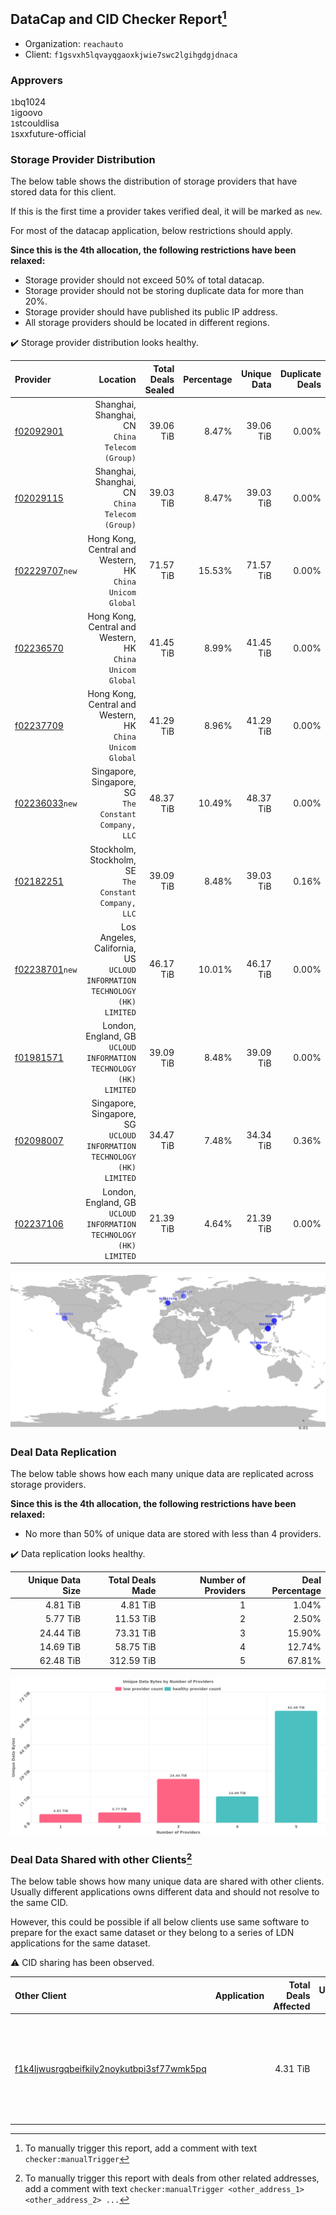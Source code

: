 ## DataCap and CID Checker Report[^1]
 - Organization: `reachauto`
 - Client: `f1gsvxh5lqvayqgaoxkjwie7swc2lgihgdgjdnaca`
### Approvers
`1`bq1024<br/>`1`igoovo<br/>`1`stcouldlisa<br/>`1`sxxfuture-official


### Storage Provider Distribution
The below table shows the distribution of storage providers that have stored data for this client.

If this is the first time a provider takes verified deal, it will be marked as `new`.

For most of the datacap application, below restrictions should apply.

**Since this is the 4th allocation, the following restrictions have been relaxed:**
 - Storage provider should not exceed 50% of total datacap.
 - Storage provider should not be storing duplicate data for more than 20%.
 - Storage provider should have published its public IP address.
 - All storage providers should be located in different regions.

✔️ Storage provider distribution looks healthy.

| Provider                                                    |                                                                     Location | Total Deals Sealed | Percentage | Unique Data | Duplicate Deals |
| :---------------------------------------------------------- | ---------------------------------------------------------------------------: | -----------------: | ---------: | ----------: | --------------: |
| [f02092901](https://filfox.info/en/address/f02092901)       |                           Shanghai, Shanghai, CN<br/>`China Telecom (Group)` |          39.06 TiB |      8.47% |   39.06 TiB |           0.00% |
| [f02029115](https://filfox.info/en/address/f02029115)       |                           Shanghai, Shanghai, CN<br/>`China Telecom (Group)` |          39.03 TiB |      8.47% |   39.03 TiB |           0.00% |
| [f02229707](https://filfox.info/en/address/f02229707)`new`  |                 Hong Kong, Central and Western, HK<br/>`China Unicom Global` |          71.57 TiB |     15.53% |   71.57 TiB |           0.00% |
| [f02236570](https://filfox.info/en/address/f02236570)       |                 Hong Kong, Central and Western, HK<br/>`China Unicom Global` |          41.45 TiB |      8.99% |   41.45 TiB |           0.00% |
| [f02237709](https://filfox.info/en/address/f02237709)       |                 Hong Kong, Central and Western, HK<br/>`China Unicom Global` |          41.29 TiB |      8.96% |   41.29 TiB |           0.00% |
| [f02236033](https://filfox.info/en/address/f02236033)`new`  |                     Singapore, Singapore, SG<br/>`The Constant Company, LLC` |          48.37 TiB |     10.49% |   48.37 TiB |           0.00% |
| [f02182251](https://filfox.info/en/address/f02182251)       |                     Stockholm, Stockholm, SE<br/>`The Constant Company, LLC` |          39.09 TiB |      8.48% |   39.03 TiB |           0.16% |
| [f02238701](https://filfox.info/en/address/f02238701)`new`  | Los Angeles, California, US<br/>`UCLOUD INFORMATION TECHNOLOGY (HK) LIMITED` |          46.17 TiB |     10.01% |   46.17 TiB |           0.00% |
| [f01981571](https://filfox.info/en/address/f01981571)       |         London, England, GB<br/>`UCLOUD INFORMATION TECHNOLOGY (HK) LIMITED` |          39.09 TiB |      8.48% |   39.09 TiB |           0.00% |
| [f02098007](https://filfox.info/en/address/f02098007)       |    Singapore, Singapore, SG<br/>`UCLOUD INFORMATION TECHNOLOGY (HK) LIMITED` |          34.47 TiB |      7.48% |   34.34 TiB |           0.36% |
| [f02237106](https://filfox.info/en/address/f02237106)       |         London, England, GB<br/>`UCLOUD INFORMATION TECHNOLOGY (HK) LIMITED` |          21.39 TiB |      4.64% |   21.39 TiB |           0.00% |

<img src="https://raw.githubusercontent.com/data-preservation-programs/filplus-checker-assets/main/filecoin-project/filecoin-plus-large-datasets/issues/1890/1698637578699.png"/>

### Deal Data Replication
The below table shows how each many unique data are replicated across storage providers.


**Since this is the 4th allocation, the following restrictions have been relaxed:**
- No more than 50% of unique data are stored with less than 4 providers.

✔️ Data replication looks healthy.

| Unique Data Size | Total Deals Made | Number of Providers | Deal Percentage |
| ---------------: | ---------------: | ------------------: | --------------: |
|         4.81 TiB |         4.81 TiB |                   1 |           1.04% |
|         5.77 TiB |        11.53 TiB |                   2 |           2.50% |
|        24.44 TiB |        73.31 TiB |                   3 |          15.90% |
|        14.69 TiB |        58.75 TiB |                   4 |          12.74% |
|        62.48 TiB |       312.59 TiB |                   5 |          67.81% |

<img src="https://raw.githubusercontent.com/data-preservation-programs/filplus-checker-assets/main/filecoin-project/filecoin-plus-large-datasets/issues/1890/1698637579707.png"/>

### Deal Data Shared with other Clients[^3]
The below table shows how many unique data are shared with other clients.
Usually different applications owns different data and should not resolve to the same CID.

However, this could be possible if all below clients use same software to prepare for the exact same dataset or they belong to a series of LDN applications for the same dataset.

⚠️ CID sharing has been observed.

| Other Client                                                                                                          | Application                                                                      | Total Deals Affected | Unique CIDs | Approvers                                                                                                                                              |
| :-------------------------------------------------------------------------------------------------------------------- | :------------------------------------------------------------------------------- | -------------------: | ----------: | :----------------------------------------------------------------------------------------------------------------------------------------------------- |
| [f1k4ljwusrgqbeifkily2noykutbpi3sf77wmk5pq](https://filfox.info/en/address/f1k4ljwusrgqbeifkily2noykutbpi3sf77wmk5pq) | [](https://github.com/filecoin-project/filecoin-plus-large-datasets/issues/1201) |             4.31 TiB |          46 | `1`1ane-1<br/>`1`Fatman13<br/>`1`Joss-Hua<br/>`1`kernelogic<br/>`1`mikezli<br/>`1`Normalnoise<br/>`1`stcouldlisa<br/>`1`Tom-OriginStorage<br/>`2`zcfil |

[^1]: To manually trigger this report, add a comment with text `checker:manualTrigger`

[^2]: Deals from those addresses are combined into this report as they are specified with `checker:manualTrigger`

[^3]: To manually trigger this report with deals from other related addresses, add a comment with text `checker:manualTrigger <other_address_1> <other_address_2> ...`
